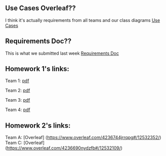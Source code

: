 ## Use Cases Overleaf?? 
I think it's actually requirements from all teams and our class diagrams
[Use Cases](https://www.overleaf.com/4306618jzdznq#/12780797/)

## Requirements Doc?? 
This is what we submitted last week
[Requirements Doc](https://www.overleaf.com/4286506kvbrwb#/12707218/)

## Homework 1's links:
Team 1: [pdf](http://www2.cs.uidaho.edu/~jeffery/courses/383/hw1-team1.pdf)

Team 2: [pdf](http://www2.cs.uidaho.edu/~jeffery/courses/383/hw1-team2.pdf)

Team 3: [pdf](http://www2.cs.uidaho.edu/~jeffery/courses/383/hw1-team3.pdf)

Team 4: [pdf](http://www2.cs.uidaho.edu/~jeffery/courses/383/hw1-team4.pdf)

## Homework 2's links:
Team A: [Overleaf] (https://www.overleaf.com/4236744jrrqpg#/12532352/)
Team C: [Overleaf] (https://www.overleaf.com/4236690nydzfb#/12532109/)

